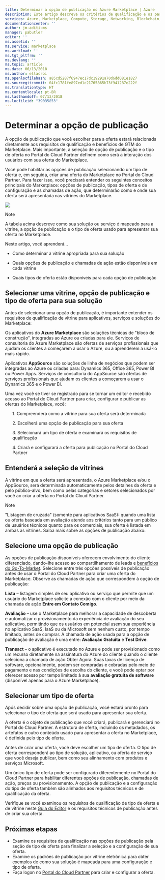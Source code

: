 ```yaml
---
title: Determinar a opção de publicação no Azure Marketplace | Azure
description: Este artigo descreve os critérios de qualificação e os parceiros de requisitos de publicação tentando entender como publicar aplicativos no Azure Marketplace.
services: Azure, Marketplace, Compute, Storage, Networking, Blockchain, Security
documentationcenter: ''
author: jm-aditi-ms
manager: pabutler
editor: ''
ms.assetid: ''
ms.service: marketplace
ms.workload: ''
ms.tgt_pltfrm: ''
ms.devlang: ''
ms.topic: article
ms.date: 06/13/2018
ms.author: ellacroi
ms.openlocfilehash: a85cd5287f6947ec17dc19291a70d6dd081e1827
ms.sourcegitcommit: 04fc1781fe897ed1c21765865b73f941287e222f
ms.translationtype: HT
ms.contentlocale: pt-BR
ms.lasthandoff: 07/13/2018
ms.locfileid: "39035853"
---
```

# <a name="determine-your-publishing-option"></a>Determinar a opção de publicação
A opção de publicação que você escolher para a oferta estará relacionada diretamente aos requisitos de qualificação e benefícios de GTM do Marketplace. Mais importante, a seleção de opção de publicação e o tipo de oferta no Portal do Cloud Partner definem como será a interação dos usuários com sua oferta do Marketplace.

Você pode habilitar as opções de publicação selecionando um tipo de oferta e, em seguida, criar uma oferta do Marketplace no Portal do Cloud Partner. Para fazer isso, você precisará entender os seguintes conceitos principais do Marketplace: opções de publicação, tipos de oferta e de configuração e as chamadas de ação, que determinarão como e onde sua oferta será apresentada nas vitrines do Marketplace.

![](https://github.com/ellacroi/azure-docs-pr/blob/options-table/articles/marketplace/media/marketplace-publishers-guide/storefronts_options_table.png?raw=true)

>[!Note]
>A tabela acima descreve como sua solução ou serviço é mapeado para a vitrine, a opção de publicação e o tipo de oferta usado para apresentar sua oferta no Marketplace.


Neste artigo, você aprenderá...
<ul><li>    Como determinar a vitrine apropriada para sua solução </ul></li>
<ul><li>    Quais opções de publicação e chamadas de ação estão disponíveis em cada vitrine </ul></li>
<ul><li>    Quais tipos de oferta estão disponíveis para cada opção de publicação </ul></li>


## <a name="selecting-a-storefront-publishing-option-and-offer-type-for-your-solution"></a>Selecionar uma vitrine, opção de publicação e tipo de oferta para sua solução

Antes de selecionar uma opção de publicação, é importante entender os requisitos de qualificação de vitrine para aplicativos, serviços e soluções do Marketplace:

Os aplicativos do **Azure Marketplace** são soluções técnicas de "bloco de construção", integradas ao Azure ou criadas para ele. Serviços de consultoria do Azure Marketplace são ofertas de serviços profissionais que ajudam os clientes a começarem a usar o Azure, ou a aprenderem a usá-lo mais rápido.

Aplicativos **AppSource** são soluções de linha de negócios que podem ser integradas ao Azure ou criadas para: Dynamics 365, Office 365, Power BI ou Power Apps. Serviços de consultoria do AppSource são ofertas de serviços profissionais que ajudam os clientes a começarem a usar o Dynamics 365 e o Power BI.

Uma vez você se tiver se registrado para se tornar um editor e recebido acesso ao Portal do Cloud Partner para criar, configurar e publicar as ofertas do Marketplace, você:

<ul>1.  Compreenderá como a vitrine para sua oferta será determinada</ul>
<ul>2.  Escolherá uma opção de publicação para sua oferta</ul>
<ul>3.  Selecionará um tipo de oferta e examinará os requisitos de qualificação</ul>
<ul>4.  Criará e configurará a oferta para publicação no Portal do Cloud Partner</il></ul>

## <a name="understand-storefront-selection"></a>Entenderá a seleção de vitrines

A vitrine em que a oferta será apresentada, o Azure Marketplace e/ou o AppSource, será determinada automaticamente pelos detalhes da oferta e pelo público-alvo, bem como pelas categorias e setores selecionados por você ao criar a oferta no Portal do Cloud Partner. 

>[!Note]
>"Listagem de cruzada" (somente para aplicativos SaaS): quando uma lista ou oferta baseada em avaliação atende aos critérios tanto para um público de usuários técnicos quanto para os comerciais, sua oferta é listada em ambas as vitrines. Saiba mais sobre as opções de publicação abaixo.

## <a name="choose-a-publishing-option"></a>Selecione uma opção de publicação

As opções de publicação disponíveis oferecem envolvimento do cliente diferenciado, dando-lhe acesso ao compartilhamento de leads e [benefícios do Go-To-Market](https://partner.microsoft.com/en-US/reach-customers/gtm). Selecione entre três opções possíveis de publicação antes de usar o Portal do Cloud Partner para criar uma oferta do Marketplace. Observe as chamadas de ação que correspondem à opção de publicação:

**Lista** – listagem simples de seu aplicativo ou serviço que permite que um usuário do Marketplace solicite a conexão com o cliente por meio da chamada de ação **Entre em Contato Comigo**.

**Avaliação** – use o Marketplace para melhorar a capacidade de descoberta e automatizar o provisionamento da experiência de avaliação do seu aplicativo, permitindo que os usuários em potencial usem sua experiência no aplicativo SaaS, IaaS ou da Microsoft sem nenhum custo, por tempo limitado, antes de comprar. A chamada de ação usada para a opção de publicação de avaliação é uma entre: **Avaliação Gratuita** e **Test Drive**.

**Transact** – o aplicativo é executado no Azure e pode ser provisionado como um recurso diretamente na assinatura do Azure do cliente quando o cliente seleciona a chamada de ação Obter Agora. Suas taxas de licença de software, opcionalmente, podem ser compradas e cobradas pelo meio de pagamento e nas condições de escolha do cliente, e você pode optar por oferecer acesso por tempo limitado à sua **avaliação gratuita de software** (disponível apenas para o Azure Marketplace). 

## <a name="select-an-offer-type"></a>Selecionar um tipo de oferta

Após decidir sobre uma opção de publicação, você estará pronto para selecionar o tipo de oferta que será usado para apresentar sua oferta. 

A oferta é o objeto de publicação que você criará, publicará e gerenciará no Portal do Cloud Partner. A estrutura de oferta, incluindo os metadados, os artefatos e outro conteúdo usado para apresentar a oferta no Marketplace, é definida pelo tipo de oferta.

Antes de criar uma oferta, você deve escolher um tipo de oferta. O tipo de oferta corresponderá ao tipo de solução, aplicativo, ou oferta de serviço que você deseja publicar, bem como seu alinhamento com produtos e serviços Microsoft. 

Um único tipo de oferta pode ser configurado diferentemente no Portal do Cloud Partner para habilitar diferentes opções de publicação, chamadas de ação, preços ou provisionamento. A opção de publicação e a configuração do tipo de oferta também são alinhados aos requisitos técnicos e de qualificação da oferta. 

Verifique se você examinou os requisitos de qualificação de tipo de oferta e de vitrine neste [Guia do Editor](https://docs.microsoft.com/en-us/azure/marketplace/marketplace-publishers-guide) e os requisitos técnicos de publicação antes de criar sua oferta.

## <a name="next-steps"></a>Próximas etapas

*   Examine os requisitos de qualificação nas opções de publicação pela seção de tipo de oferta para finalizar a seleção e a configuração de sua oferta.
*   Examine os padrões de publicação por vitrine eletrônica para obter exemplos de como sua solução é mapeada para uma configuração e tipo de oferta.
*   Faça logon no [Portal do Cloud Partner](https://cloudpartner.azure.com) para criar e configurar a oferta.


